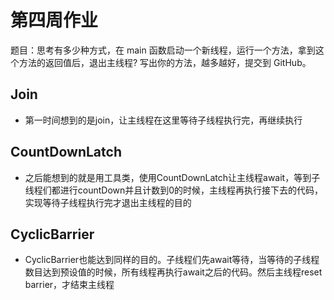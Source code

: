 # 第四周作业

题目：思考有多少种方式，在 main 函数启动一个新线程，运行一个方法，拿到这
个方法的返回值后，退出主线程? 写出你的方法，越多越好，提交到 GitHub。

## Join

- 第一时间想到的是join，让主线程在这里等待子线程执行完，再继续执行



## CountDownLatch

- 之后能想到的就是用工具类，使用CountDownLatch让主线程await，等到子线程们都进行countDown并且计数到0的时候，主线程再执行接下去的代码，实现等待子线程执行完才退出主线程的目的



## CyclicBarrier

- CyclicBarrier也能达到同样的目的。子线程们先await等待，当等待的子线程数目达到预设值的时候，所有线程再执行await之后的代码。然后主线程reset barrier，才结束主线程